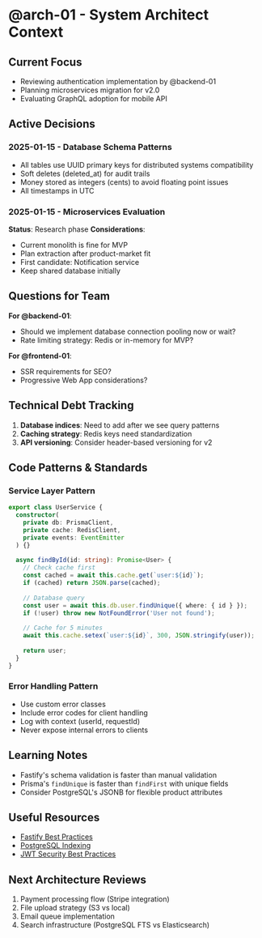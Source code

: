 # @arch-01 - System Architect Context

## Current Focus
- Reviewing authentication implementation by @backend-01
- Planning microservices migration for v2.0
- Evaluating GraphQL adoption for mobile API

## Active Decisions

### 2025-01-15 - Database Schema Patterns
- All tables use UUID primary keys for distributed systems compatibility
- Soft deletes (deleted_at) for audit trails
- Money stored as integers (cents) to avoid floating point issues
- All timestamps in UTC

### 2025-01-15 - Microservices Evaluation
**Status**: Research phase
**Considerations**:
- Current monolith is fine for MVP
- Plan extraction after product-market fit
- First candidate: Notification service
- Keep shared database initially

## Questions for Team

**For @backend-01**: 
- Should we implement database connection pooling now or wait?
- Rate limiting strategy: Redis or in-memory for MVP?

**For @frontend-01**:
- SSR requirements for SEO?
- Progressive Web App considerations?

## Technical Debt Tracking
1. **Database indices**: Need to add after we see query patterns
2. **Caching strategy**: Redis keys need standardization
3. **API versioning**: Consider header-based versioning for v2

## Code Patterns & Standards

### Service Layer Pattern
```typescript
export class UserService {
  constructor(
    private db: PrismaClient,
    private cache: RedisClient,
    private events: EventEmitter
  ) {}
  
  async findById(id: string): Promise<User> {
    // Check cache first
    const cached = await this.cache.get(`user:${id}`);
    if (cached) return JSON.parse(cached);
    
    // Database query
    const user = await this.db.user.findUnique({ where: { id } });
    if (!user) throw new NotFoundError('User not found');
    
    // Cache for 5 minutes
    await this.cache.setex(`user:${id}`, 300, JSON.stringify(user));
    
    return user;
  }
}
```

### Error Handling Pattern
- Use custom error classes
- Include error codes for client handling
- Log with context (userId, requestId)
- Never expose internal errors to clients

## Learning Notes
- Fastify's schema validation is faster than manual validation
- Prisma's `findUnique` is faster than `findFirst` with unique fields
- Consider PostgreSQL's JSONB for flexible product attributes

## Useful Resources
- [Fastify Best Practices](https://www.fastify.io/docs/latest/Guides/Best-Practices/)
- [PostgreSQL Indexing](https://www.postgresql.org/docs/current/indexes.html)
- [JWT Security Best Practices](https://tools.ietf.org/html/rfc8725)

## Next Architecture Reviews
1. Payment processing flow (Stripe integration)
2. File upload strategy (S3 vs local)
3. Email queue implementation
4. Search infrastructure (PostgreSQL FTS vs Elasticsearch)
